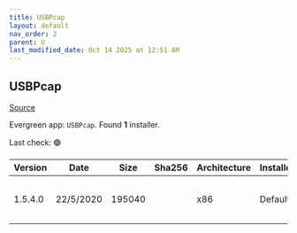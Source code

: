 ```yaml
---
title: USBPcap
layout: default
nav_order: 2
parent: U
last_modified_date: Oct 14 2025 at 12:51 AM
---
```


## USBPcap

[Source](https://github.com/desowin/usbpcap/)

Evergreen app: `USBPcap`. Found **1** installer.

Last check: 🟢

| Version | Date      | Size   | Sha256 | Architecture | InstallerType | Type | URI                                                                                                                                                                            |
| ------- | --------- | ------ | ------ | ------------ | ------------- | ---- | ------------------------------------------------------------------------------------------------------------------------------------------------------------------------------ |
| 1.5.4.0 | 22/5/2020 | 195040 |        | x86          | Default       | exe  | [https://github.com/desowin/usbpcap/releases/download/1.5.4.0/USBPcapSetup-1.5.4.0.exe](https://github.com/desowin/usbpcap/releases/download/1.5.4.0/USBPcapSetup-1.5.4.0.exe) |
